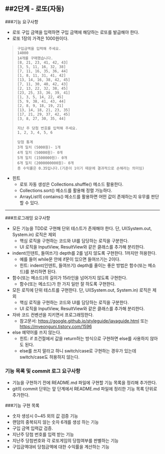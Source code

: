 ##2단계 - 로또(자동)
---
###기능 요구사항
* 로또 구입 금액을 입력하면 구입 금액에 해당하는 로또를 발급해야 한다.
* 로또 1장의 가격은 1000원이다.
>     구입금액을 입력해 주세요.
>     14000
>     14개를 구매했습니다.
>     [8, 21, 23, 41, 42, 43]
>     [3, 5, 11, 16, 32, 38]
>     [7, 11, 16, 35, 36, 44]
>     [1, 8, 11, 31, 41, 42]
>     [13, 14, 16, 38, 42, 45]
>     [7, 11, 30, 40, 42, 43]
>     [2, 13, 22, 32, 38, 45]
>     [23, 25, 33, 36, 39, 41]
>     [1, 3, 5, 14, 22, 45]
>     [5, 9, 38, 41, 43, 44]
>     [2, 8, 9, 18, 19, 21]
>     [13, 14, 18, 21, 23, 35]
>     [17, 21, 29, 37, 42, 45]
>     [3, 8, 27, 30, 35, 44]
>   
>     지난 주 당첨 번호를 입력해 주세요.
>     1, 2, 3, 4, 5, 6
>     
>     당첨 통계
>     3개 일치 (5000원)- 1개
>     4개 일치 (50000원)- 0개
>     5개 일치 (1500000원)- 0개
>     6개 일치 (2000000000원)- 0개
>     총 수익률은 0.35입니다.(기준이 1이기 때문에 결과적으로 손해라는 의미임)
* 힌트
    * 로또 자동 생성은 Collections.shuffle() 메소드 활용한다.
    * Collections.sort() 메소드를 활용해 정렬 가능하다.
    * ArrayList의 contains() 메소드를 활용하면 어떤 값이 존재하는지 유무를 판단할 수 있다.
---
###프로그래밍 요구사항
* 모든 기능을 TDD로 구현해 단위 테스트가 존재해야 한다. 단, UI(System.out, System.in) 로직은 제외
    * 핵심 로직을 구현하는 코드와 UI를 담당하는 로직을 구분한다.
    * UI 로직을 InputView, ResultView와 같은 클래스를 추가해 분리한다.
* indent(인덴트, 들여쓰기) depth를 2를 넘지 않도록 구현한다. 1까지만 허용한다.
    * 예를 들어 while문 안에 if문이 있으면 들여쓰기는 2이다.
    * 힌트: indent(인덴트, 들여쓰기) depth를 줄이는 좋은 방법은 함수(또는 메소드)를 분리하면 된다.
* 함수(또는 메소드)의 길이가 15라인을 넘어가지 않도록 구현한다.
    * 함수(또는 메소드)가 한 가지 일만 잘 하도록 구현한다.
* 모든 로직에 단위 테스트를 구현한다. 단, UI(System.out, System.in) 로직은 제외
    * 핵심 로직을 구현하는 코드와 UI를 담당하는 로직을 구분한다.
    * UI 로직을 InputView, ResultView와 같은 클래스를 추가해 분리한다.
* 자바 코드 컨벤션을 지키면서 프로그래밍한다.
    * 참고문서: https://google.github.io/styleguide/javaguide.html 또는 https://myeonguni.tistory.com/1596
* else 예약어를 쓰지 않는다.
    * 힌트: if 조건절에서 값을 return하는 방식으로 구현하면 else를 사용하지 않아도 된다.
    * else를 쓰지 말라고 하니 switch/case로 구현하는 경우가 있는데 switch/case도 허용하지 않는다.
### 기능 목록 및 commit 로그 요구사항
* 기능을 구현하기 전에 README.md 파일에 구현할 기능 목록을 정리해 추가한다.
* git의 commit 단위는 앞 단계에서 README.md 파일에 정리한 기능 목록 단위로 추가한다.


###기능 구현 목록
- 숫자 생성시 0~45 외의 값 검증 기능
- 랜덤의 중복되지 않는 숫자 6개를 생성 하는 기능
- 구입 금액 입력값 검증.
- 지난주 당첨 번호를 입력 받는 기능
- 지난주 당첨번호와 각 로또게임의 당첨여부를 판별하는 기능
- 구입금액대비 당첨금액에 대한 수익률을 계산하는 기능
